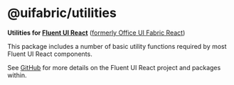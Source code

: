 # @uifabric/utilities

**Utilities for [Fluent UI React](https://developer.microsoft.com/en-us/fluentui)**
([formerly Office UI Fabric React](https://developer.microsoft.com/en-us/office/blogs/ui-fabric-is-evolving-into-fluent-ui/))

This package includes a number of basic utility functions required by most Fluent UI React components.

See [GitHub](https://github.com/microsoft/fluentui) for more details on the Fluent UI React project and packages within.
